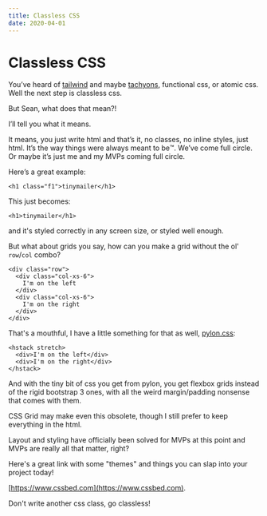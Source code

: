 ```yaml
---
title: Classless CSS
date: 2020-04-01
---
```


# Classless CSS

You’ve heard of [tailwind](https://tailwindcss.com) and maybe [tachyons](https://tachyons.io), functional css, or atomic css. Well the next step is classless css.

But Sean, what does that mean?!

I’ll tell you what it means.

It means, you just write html and that’s it, no classes, no inline styles, just html. It’s the way things were always meant to be™️.
We’ve come full circle. Or maybe it’s just me and my MVPs coming full circle.

Here’s a great example:

    <h1 class="f1">tinymailer</h1>

This just becomes:

    <h1>tinymailer</h1>

and it's styled correctly in any screen size, or styled well enough.

But what about grids you say, how can you make a grid without the ol' `row`/`col` combo?

    <div class="row">
      <div class="col-xs-6">
        I'm on the left
      </div>
      <div class="col-xs-6">
        I'm on the right
      </div>
    </div>

That's a mouthful, I have a little something for that as well, [pylon.css](https://almonk.github.io/pylon/):

    <hstack stretch>
      <div>I'm on the left</div>
      <div>I'm on the right</div>
    </hstack>

And with the tiny bit of css you get from pylon, you get flexbox grids instead of the rigid bootstrap 3 ones, with all the weird margin/padding nonsense that comes with them.

CSS Grid may make even this obsolete, though I still prefer to keep everything in the html.

Layout and styling have officially been solved for MVPs at this point and MVPs are really all that matter, right?

Here's a great link with some "themes" and things you can slap into your project today!

[https://www.cssbed.com](https://www.cssbed.com).

Don't write another css class, go classless!
